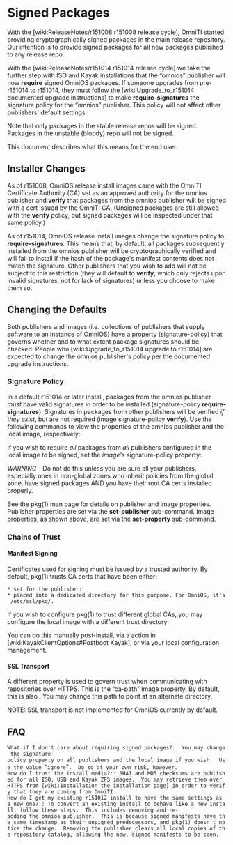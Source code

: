 Signed Packages
===============

With the \[wiki:ReleaseNotes/r151008 r151008 release cycle\], OmniTI
started providing cryptographically signed packages in the main release
repository. Our intention is to provide signed packages for all new
packages published to any release repo.

With the \[wiki:ReleaseNotes/r151014 r151014 release cycle\] we take the
further step with ISO and Kayak installations that the “omnios”
publisher will now **require** signed OmniOS packages. If someone
upgrades from pre-r151014 to r151014, they must follow the
\[wiki:Upgrade\_to\_r151014 documented upgrade instructions\] to make
**require-signatures** the signature policy for the “omnios” publisher.
This policy will not affect other publishers' default settings.

Note that only packages in the stable release repos will be signed.
Packages in the unstable (bloody) repo will not be signed.

This document describes what this means for the end user.

Installer Changes
-----------------

As of r151008, OmniOS release install images came with the OmniTI
Certificate Authority (CA) set as an approved authority for the omnios
publisher and **verify** that packages from the omnios publisher will be
signed with a cert issued by the OmniTI CA. (Unsigned packages are still
allowed with the **verify** policy, but signed packages will be
inspected under that same policy.)

As of r151014, OmniOS release install images change the signature policy
to **require-signatures**. This means that, by default, all packages
subsequently installed from the omnios publisher will be
cryptographically verified and will fail to install if the hash of the
package's manifest contents does not match the signature. Other
publishers that you wish to add will not be subject to this restriction
(they will default to **verify**, which only rejects upon invalid
signatures, not for lack of signatures) unless you choose to make them
so.

Changing the Defaults
---------------------

Both publishers and images (i.e. collections of publishers that supply
software to an instance of OmniOS) have a property (signature-policy)
that governs whether and to what extent package signatures should be
checked. People who \[wiki:Upgrade\_to\_r151014 upgrade to r151014\] are
expected to change the omnios publisher's policy per the documented
upgrade instructions.

### Signature Policy

In a default r151014 or later install, packages from the omnios
publisher *must* have valid signatures in order to be installed
(signature-policy **require-signatures**). Signatures in packages from
other publishers will be verified *if they exist*, but are not required
(image signature-policy **verify**). Use the following commands to view
the properties of the omnios publisher and the local image,
respectively:

If you wish to require *all* packages from *all* publishers configured
in the local image to be signed, set the *image's* signature-policy
property:

*WARNING* - Do not do this unless you are sure all your publishers,
especially ones in non-global zones who inherit policies from the global
zone, have signed packages AND you have their root CA certs installed
properly.

See the pkg(1) man page for details on publisher and image properties.
Publisher properties are set via the **set-publisher** sub-command.
Image properties, as shown above, are set via the **set-property**
sub-command.

### Chains of Trust

#### Manifest Signing

Certificates used for signing must be issued by a trusted authority. By
default, pkg(1) trusts CA certs that have been either:

`* set for the publisher: `\
`* placed into a dedicated directory for this purpose. For OmniOS, it's /etc/ssl/pkg/.`

If you wish to configure pkg(1) to trust different global CAs, you may
configure the local image with a different trust directory:

You can do this manually post-install, via a action in
\[wiki:KayakClientOptions\#Postboot Kayak\], or via your local
configuration management.

#### SSL Transport

A different property is used to govern trust when communicating with
repositories over HTTPS. This is the “ca-path” image property. By
default, this is also . You may change this path to point at an
alternate directory.

NOTE: SSL transport is not implemented for OmniOS currently by default.

FAQ
---

`What if I don't care about requiring signed packages?:: You may change the signature-policy property on all publishers and the local image if you wish.  Use the value `“`ignore`”`.  Do so at your own risk, however.`\
`How do I trust the install media?:: SHA1 and MD5 checksums are published for all ISO, USB and Kayak ZFS images.  You may retrieve them over HTTPS from [wiki:Installation the installation page] in order to verify that they are coming from OmniTI.`\
`How do I get my existing r151012 install to have the same settings as a new one?:: To convert an existing install to behave like a new install, follow these steps.  This includes removing and re-adding the omnios publisher.  This is because signed manifests have the same timestamp as their unsigned predecessors, and pkg(1) doesn't notice the change.  Removing the publisher clears all local copies of the repository catalog, allowing the new, signed manifests to be seen.`
